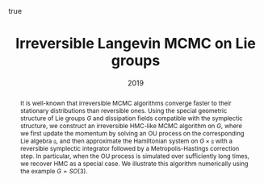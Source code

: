 ---
# Documentation: https://sourcethemes.com/academic/docs/managing-content/

title: Irreversible Langevin MCMC on Lie groups
subtitle:
authors:
- Alexis Arnaudon
- Alessandro Barp
- So Takao
tags: []
categories: [Geometric Mechanics, Statistics]
date: '2019'
lastmod: 2019-08-27T21:26:40+01:00
katex: true
math: true
featured: false
draft: false

# Featured image
# To use, add an image named `featured.jpg/png` to your page's folder.
# Focal points: Smart, Center, TopLeft, Top, TopRight, Left, Right, BottomLeft, Bottom, BottomRight.
image:
  caption: ''
  focal_point: 'Smart'
  preview_only: true

# Projects (optional).
#   Associate this post with one or more of your projects.
#   Simply enter your project's folder or file name without extension.
#   E.g. `projects = ["internal-project"]` references `content/project/deep-learning/index.md`.
#   Otherwise, set `projects = []`.
projects: []
publishDate: '2019'
publication_types:
- '1'
abstract: It is well-known that irreversible MCMC algorithms converge faster to their stationary distributions than reversible ones. Using the special geometric structure of Lie groups $G$ and dissipation fields compatible with the symplectic structure, we construct an irreversible HMC-like MCMC algorithm on $G$, where we first update the momentum by solving an OU process on the corresponding Lie algebra $\mathfrak{g}$, and then approximate the Hamiltonian system on $G \times \mathfrak{g}$ with a reversible symplectic integrator followed by a Metropolis-Hastings correction step. In particular, when the OU process is simulated over sufficiently long times, we recover HMC as a special case. We illustrate this algorithm numerically using the example $G = SO(3)$.
publication: '*International Conference on Geometric Science of Information*'
url_pdf: 'https://arxiv.org/pdf/1903.08939.pdf'
---